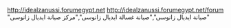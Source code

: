 http://idealzanussi.forumegypt.net
http://idealzanussi.forumegypt.net/forum
"صيانة ايديال زانوسى","صيانة غسالة ايديال زانوسى","مركز صيانة ايديال زانوسى"
